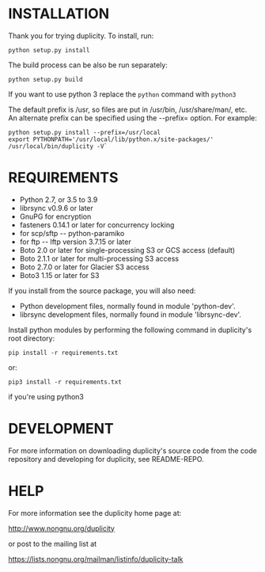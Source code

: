 # INSTALLATION

Thank you for trying duplicity.  To install, run:

```
python setup.py install
```

The build process can be also be run separately:

```
python setup.py build
```

If you want to use python 3 replace the `python` command with `python3`

The default prefix is /usr, so files are put in /usr/bin,
/usr/share/man/, etc.  An alternate prefix can be specified using the
--prefix=<prefix> option.  For example:

```
python setup.py install --prefix=/usr/local
export PYTHONPATH='/usr/local/lib/python.x/site-packages/'
/usr/local/bin/duplicity -V`
```

# REQUIREMENTS

 * Python 2.7, or 3.5 to 3.9
 * librsync v0.9.6 or later
 * GnuPG for encryption
 * fasteners 0.14.1 or later for concurrency locking
 * for scp/sftp -- python-paramiko
 * for ftp -- lftp version 3.7.15 or later
 * Boto 2.0 or later for single-processing S3 or GCS access (default)
 * Boto 2.1.1 or later for multi-processing S3 access
 * Boto 2.7.0 or later for Glacier S3 access
 * Boto3 1.15 or later for S3

If you install from the source package, you will also need:

 * Python development files, normally found in module 'python-dev'.
 * librsync development files, normally found in module 'librsync-dev'.

Install python modules by performing the following command in duplicity's root directory:

```
pip install -r requirements.txt
```
or:

```
pip3 install -r requirements.txt
```
if you're using python3

# DEVELOPMENT

For more information on downloading duplicity's source code from the
code repository and developing for duplicity, see README-REPO.

# HELP

For more information see the duplicity home page at:

  http://www.nongnu.org/duplicity

or post to the mailing list at

  https://lists.nongnu.org/mailman/listinfo/duplicity-talk
